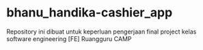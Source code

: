 # bhanu_handika-cashier_app

Repository ini dibuat untuk keperluan pengerjaan final project kelas software engineering [FE] Ruangguru CAMP